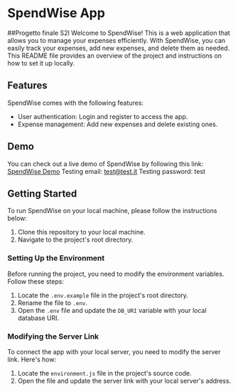 # SpendWise App
##Progetto finale S2I
Welcome to SpendWise! This is a web application that allows you to manage your expenses efficiently. With SpendWise, you can easily track your expenses, add new expenses, and delete them as needed. This README file provides an overview of the project and instructions on how to set it up locally.

## Features

SpendWise comes with the following features:

- User authentication: Login and register to access the app.
- Expense management: Add new expenses and delete existing ones.

## Demo

You can check out a live demo of SpendWise by following this link: [SpendWise Demo](https://finale-full-stack-s2-i.vercel.app/)
Testing email: test@test.it
Testing password: test

## Getting Started

To run SpendWise on your local machine, please follow the instructions below:

1. Clone this repository to your local machine.
2. Navigate to the project's root directory.

### Setting Up the Environment

Before running the project, you need to modify the environment variables. Follow these steps:

1. Locate the `.env.example` file in the project's root directory.
2. Rename the file to `.env`.
3. Open the `.env` file and update the `DB_URI` variable with your local database URI.

### Modifying the Server Link

To connect the app with your local server, you need to modify the server link. Here's how:

1. Locate the `environment.js` file in the project's source code.
2. Open the file and update the server link with your local server's address.
